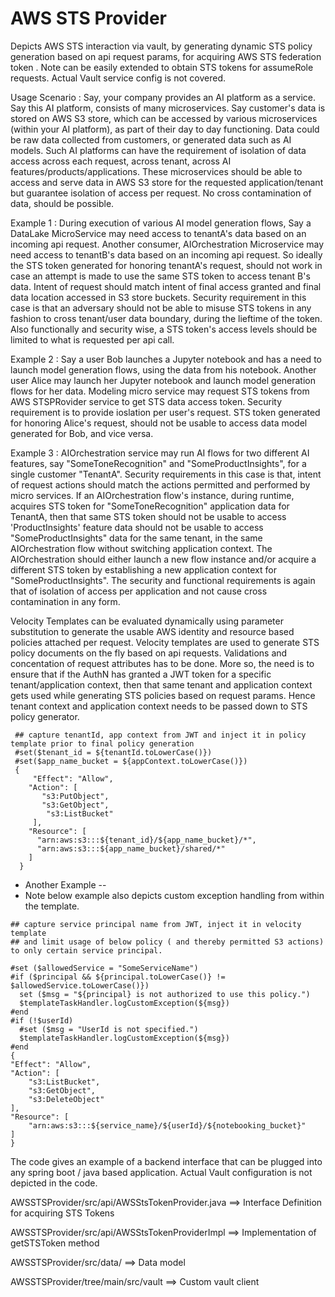 # AWS STS Provider 
Depicts AWS STS interaction via vault, by generating dynamic STS policy generation based on api request params, for acquiring AWS STS federation token . Note can be easily extended to obtain STS tokens for assumeRole requests. Actual Vault service config is not covered.

Usage Scenario : Say, your company provides an AI platform as a service. Say this AI platform, consists of many microservices. Say customer's data is stored on AWS S3 store, which can be accessed by various microservices (within your AI platform), as part of their day to day functioning. Data could be raw data collected from customers, or generated data 
 such as AI models. Such AI platforms can have the requirement of isolation of data access 
across each request, across tenant, across AI features/products/applications. These microservices should be able to access and serve data in AWS S3 store  for the requested application/tenant but guarantee isolation of access per request. No cross contamination of data, should be possible.

Example 1 : During execution of various AI model generation flows, Say a DataLake MicroService may need access to tenantA's data based on an incoming api request. Another consumer, AIOrchestration Microservice may need access to tenantB's data based on an incoming api request. So ideally the STS token generated for honoring tenantA's request, should not work in case an attempt is made to use the same STS token to access tenant B's data. Intent of request should match intent of final access granted and final data location accessed in S3 store buckets. 
Security requirement in this case is that an adversary should not be able to misuse STS tokens in any fashion to cross tenant/user data boundary, during the lieftime of the token.
Also functionally and security wise, a STS token's access levels should be limited to what is requested per api call.

Example 2 : Say a user Bob launches a Jupyter notebook and has a need to launch model generation flows, using the data from his notebook. Another user Alice may launch her Jupyter notebook and launch model generation flows for her data. Modeling micro service may  request STS tokens from AWS STSPRovider service to get STS data access token.
Security requirement is to provide ioslation per user's request. STS token generated for honoring Alice's request, should not be usable to access data model generated for Bob, and vice versa. 

Example 3 : AIOrchestration service may run AI flows for two different AI features, say "SomeToneRecognition" and "SomeProductInsights", for a single customer "TenantA". Security requirements in this case is that, intent of request actions should match the actions permitted and performed by micro services.
If an AIOrchestration flow's instance, during runtime, acquires STS token for "SomeToneRecognition" application data for TenantA, then that same STS token should not be usable to access 'ProductInsights' feature data should not be usable to access "SomeProductInsights" data for the same tenant, in the same AIOrchestration flow without switching application context. The AIOrchestration should either launch a new flow instance and/or acquire a different STS token by establishing a new  application context for "SomeProductInsights". The security and functional requirements is again that of isolation of access per application and not cause cross contamination in any form. 

Velocity Templates can be evaluated dynamically using parameter substitution to generate the usable AWS identity and resource based policies attached per request. Velocity templates are  used to generate STS policy documents on the fly based on api requests. Validations and concentation of request attributes has to be done. 
More so, the need is to ensure that if the AuthN has granted a JWT token for a specific tenant/application context, then that same tenant and application context gets used while
generating STS policies based on request params. Hence tenant context and application context needs to be passed down to STS policy generator.

     ## capture tenantId, app context from JWT and inject it in policy template prior to final policy generation
     #set($tenant_id = ${tenantId.toLowerCase()})
     #set($app_name_bucket = ${appContext.toLowerCase()})
     {
         "Effect": "Allow",
        "Action": [
           "s3:PutObject",
           "s3:GetObject",
            "s3:ListBucket"
         ],
        "Resource": [
          "arn:aws:s3:::${tenant_id}/${app_name_bucket}/*",
          "arn:aws:s3:::${app_name_bucket}/shared/*"
        ]
      }
     
   * Another Example --
   * Note below example also depicts custom exception handling from within the template.
    
    ## capture service principal name from JWT, inject it in velocity template 
    ## and limit usage of below policy ( and thereby permitted S3 actions) to only certain service principal.
    
    #set ($allowedService = "SomeServiceName")
    #if ($principal && ${principal.toLowerCase()} != $allowedService.toLowerCase()})
      set ($msg = "${principal} is not authorized to use this policy.")
      $templateTaskHandler.logCustomException(${msg})
    #end
    #if (!$userId)
      #set ($msg = "UserId is not specified.")
      $templateTaskHandler.logCustomException(${msg})
    #end
    {
    "Effect": "Allow",
    "Action": [
        "s3:ListBucket",
        "s3:GetObject",
        "s3:DeleteObject"
    ],
    "Resource": [
        "arn:aws:s3:::${service_name}/${userId}/${notebooking_bucket}"
    ]
    }
    
The code gives an example of a backend interface that can be plugged into any spring boot / java based application. Actual Vault configuration is not depicted in the code.

AWSSTSProvider/src/api/AWSStsTokenProvider.java ==>  Interface Definition for acquiring STS Tokens

AWSSTSProvider/src/api/AWSStsTokenProviderImpl ==> Implementation of getSTSToken method 

AWSSTSProvider/src/data/ ==> Data model  

AWSSTSProvider/tree/main/src/vault ==> Custom vault client
